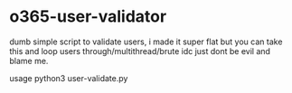 # o365-user-validator
dumb simple script to validate users, i made it super flat but you can take this and loop users through/multithread/brute idc just dont be evil and blame me.

usage python3 user-validate.py <email>
